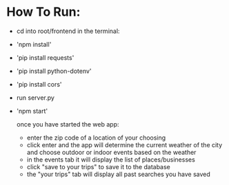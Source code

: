 # How To Run:
- cd into root/frontend
in the terminal:
- 'npm install'
- 'pip install requests'
- 'pip install python-dotenv'
- 'pip install cors'
- run server.py
- 'npm start'

  once you have started the web app:
  - enter the zip code of a location of your choosing
  - click enter and the app will determine the current weather of the city and choose outdoor or indoor events based on the weather
  - in the events tab it will display the list of places/businesses
  - click "save to your trips" to save it to the database
  - the "your trips" tab will display all past searches you have saved
